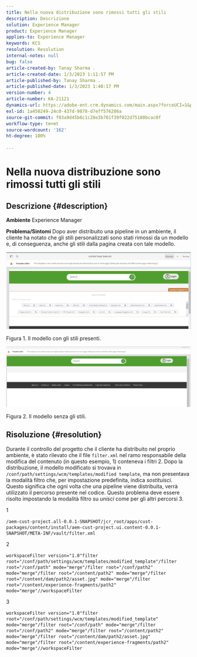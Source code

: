 ```yaml
---
title: Nella nuova distribuzione sono rimossi tutti gli stili
description: Descrizione
solution: Experience Manager
product: Experience Manager
applies-to: Experience Manager
keywords: KCS
resolution: Resolution
internal-notes: null
bug: false
article-created-by: Tanay Sharma .
article-created-date: 1/3/2023 1:11:57 PM
article-published-by: Tanay Sharma .
article-published-date: 1/3/2023 1:48:17 PM
version-number: 4
article-number: KA-21121
dynamics-url: https://adobe-ent.crm.dynamics.com/main.aspx?forceUCI=1&pagetype=entityrecord&etn=knowledgearticle&id=e75d5a2c-688b-ed11-81ac-6045bd006a22
exl-id: 1a450249-24c0-437d-9878-d7eff576286a
source-git-commit: f03a9d45b6c1c28e3b701f39f022d75180bcac0f
workflow-type: tm+mt
source-wordcount: '162'
ht-degree: 100%

---
```


# Nella nuova distribuzione sono rimossi tutti gli stili

## Descrizione {#description}

<b>Ambiente</b>
Experience Manager


<b>Problema/Sintomi</b>
Dopo aver distribuito una pipeline in un ambiente, il cliente ha notato che gli stili personalizzati sono stati rimossi da un modello e, di conseguenza, anche gli stili dalla pagina creata con tale modello.



![](assets/___ec5d5a2c-688b-ed11-81ac-6045bd006a22___.png)

Figura 1. Il modello con gli stili presenti.



![](assets/___f05d5a2c-688b-ed11-81ac-6045bd006a22___.png)

Figura 2. Il modello senza gli stili.


## Risoluzione {#resolution}


Durante il controllo del progetto che il cliente ha distribuito nel proprio ambiente, è stato rilevato che il file `filter.xml` nel ramo responsabile della modifica del contenuto (in questo esempio, 1) conteneva i filtri 2.
Dopo la distribuzione, il modello modificato si trovava in `/conf/path/settings/wcm/templates/modified template`, ma non presentava la modalità filtro che, per impostazione predefinita, indica *sostituisci*.
Questo significa che ogni volta che una pipeline viene distribuita, verrà utilizzato il percorso presente nel codice.
Questo problema deve essere risolto impostando la modalità filtro su *unisci* come per gli altri percorsi 3.

1


```
/aem-cust-project.all-0.0.1-SNAPSHOT/jcr_root/apps/cust-packages/content/install/aem-cust-project.ui.content-0.0.1-SNAPSHOT/META-INF/vault/filter.xml
```



2

```
workspaceFilter version="1.0"filter root="/conf/path/settings/wcm/templates/modified_template"/filter root="/conf/path" mode="merge"/filter root="/conf/path2" mode="merge"/filter root="/content/path2" mode="merge"/filter root="/content/dam/path2/asset.jpg" mode="merge"/filter root="/content/experience-fragments/path2" mode="merge"//workspaceFilter
```




3


```
workspaceFilter version="1.0"filter root="/conf/path/settings/wcm/templates/modified_template" mode="merge"/filter root="/conf/path" mode="merge"/filter root="/conf/path2" mode="merge"/filter root="/content/path2" mode="merge"/filter root="/content/dam/path2/asset.jpg" mode="merge"/filter root="/content/experience-fragments/path2" mode="merge"//workspaceFilter
```

